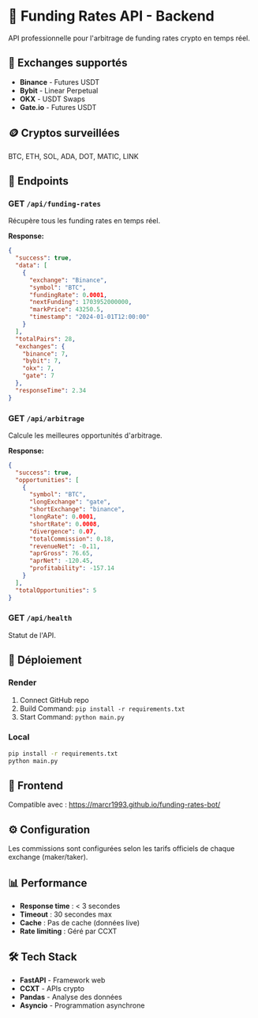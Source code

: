 # 🚀 Funding Rates API - Backend

API professionnelle pour l'arbitrage de funding rates crypto en temps réel.

## 🏢 Exchanges supportés

- **Binance** - Futures USDT
- **Bybit** - Linear Perpetual  
- **OKX** - USDT Swaps
- **Gate.io** - Futures USDT

## 🪙 Cryptos surveillées

BTC, ETH, SOL, ADA, DOT, MATIC, LINK

## 📡 Endpoints

### GET `/api/funding-rates`
Récupère tous les funding rates en temps réel.

**Response:**
```json
{
  "success": true,
  "data": [
    {
      "exchange": "Binance",
      "symbol": "BTC",
      "fundingRate": 0.0001,
      "nextFunding": 1703952000000,
      "markPrice": 43250.5,
      "timestamp": "2024-01-01T12:00:00"
    }
  ],
  "totalPairs": 28,
  "exchanges": {
    "binance": 7,
    "bybit": 7,
    "okx": 7,
    "gate": 7
  },
  "responseTime": 2.34
}
```

### GET `/api/arbitrage`
Calcule les meilleures opportunités d'arbitrage.

**Response:**
```json
{
  "success": true,
  "opportunities": [
    {
      "symbol": "BTC",
      "longExchange": "gate", 
      "shortExchange": "binance",
      "longRate": 0.0001,
      "shortRate": 0.0008,
      "divergence": 0.07,
      "totalCommission": 0.18,
      "revenueNet": -0.11,
      "aprGross": 76.65,
      "aprNet": -120.45,
      "profitability": -157.14
    }
  ],
  "totalOpportunities": 5
}
```

### GET `/api/health`
Statut de l'API.

## 🚀 Déploiement

### Render
1. Connect GitHub repo
2. Build Command: `pip install -r requirements.txt`
3. Start Command: `python main.py`

### Local
```bash
pip install -r requirements.txt
python main.py
```

## 🔗 Frontend

Compatible avec : https://marcr1993.github.io/funding-rates-bot/

## ⚙️ Configuration

Les commissions sont configurées selon les tarifs officiels de chaque exchange (maker/taker).

## 📊 Performance

- **Response time** : < 3 secondes
- **Timeout** : 30 secondes max
- **Cache** : Pas de cache (données live)
- **Rate limiting** : Géré par CCXT

## 🛠️ Tech Stack

- **FastAPI** - Framework web
- **CCXT** - APIs crypto
- **Pandas** - Analyse des données  
- **Asyncio** - Programmation asynchrone
